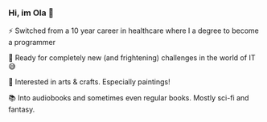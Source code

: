 ### Hi, im Ola 👋

<!--
**olaamb/olaamb** is a ✨ _special_ ✨ repository because its `README.md` (this file) appears on your GitHub profile. 

Im currently studying to become a java-developer at IT-högskolan in Gothenburg. My first mission in programming is to try to soak up whatever is ahead of me. Im hoping to be able to use my skills to eventually contribute to something positive for people in this world. 
-->


⚡ Switched from a 10 year career in healthcare where I a degree to become a programmer

👊 Ready for completely new (and frightening) challenges in the world of IT 😅

🎨 Interested in arts & crafts. Especially paintings!

📚 Into audiobooks and sometimes even regular books. Mostly sci-fi and fantasy.



